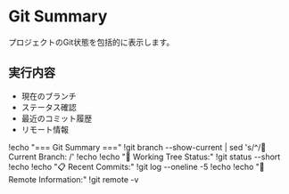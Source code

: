# Git Summary

プロジェクトのGit状態を包括的に表示します。

## 実行内容

- 現在のブランチ
- ステータス確認
- 最近のコミット履歴
- リモート情報

!echo "=== Git Summary ==="
!git branch --show-current | sed 's/^/🌿 Current Branch: /'
!echo
!echo "📝 Working Tree Status:"
!git status --short
!echo
!echo "📋 Recent Commits:"
!git log --oneline -5
!echo
!echo "🔗 Remote Information:"
!git remote -v